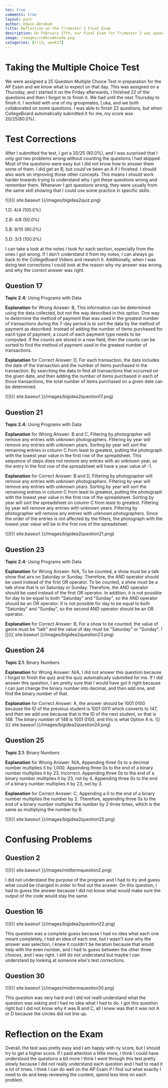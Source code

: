 ```yaml
---
toc: true
comments: true
layout: post
author: Edwin Abraham
title: Reflection on the Trimester 2 Final Exam
description: On February 27th, our Final Exam for Trimester 2 was opened and it was a Multiple Choice Test on CollegeBoard with 50 Questions and this is my reflection as well as any test corrections
image: /images/codecodecode.png
categories: [tri3, week27]
---
```


# Taking the Multiple Choice Test
We were assigned a 25 Question Multiple Choice Test in preparation for the AP Exam and we know what to expect on that day. This was assigned on a Thursday, and I started it on the Friday afterwards, I finished 22 of the questions and then I forgot to to finish it. We had until the next Thursday to finish it. I worked with one of my groupmates, Luka, and we both collaborated on some questions. I was able to finish 22 questions, but when CollegeBoard automatically submitted it for me, my score was 20/25(80.0%).

# Test Corrections
After I submitted the test, I got a 20/25 (80.0%), and I was surprised that I only got two problems wrong without counting the questions I had skipped. Most of the questions were easy but I did not know how to answer them some of them. I did get an B, but could've been an A if I finished. I should also work on improving those other concepts. This means I should work harder towards trying to understand why I got these questions wrong and remember them. Whenever I got questions wrong, they were usually from the same skill showing that I could use some practice in specific skills. 

![]({{ site.baseurl }}/images/bigidea2quiz.png)

1.D: 4/4 (100.0%)

2.B: 4/8 (50.0%)

5.B: 9/10 (90.0%)

5.D: 3/3 (100.0%)

I can take a look at the notes I took for each section, especially from the ones I got wrong. If I don't understand it from my notes, I can always go back to the CollegeBoard Videos and rewatch it. Additionally, when I was doing test corrections I could look at the reason why my answer was wrong, and why the correct answer was right.

## Question 17
**Topic 2.4**: Using Programs with Data

**Explanation** for Wrong Answer: B, This information can be determined using the data collected, but not the way described in this option. One way to determine the method of payment that was used in the greatest number of transactions during the 7-day period is to sort the data by the method of payment as described. Instead of adding the number of items purchased for each type of payment, a count of each payment type needs to be computed. If the counts are stored in a new field, then the counts can be sorted to find the method of payment used in the greatest number of transactions.

**Explanation** for Correct Answer: D, For each transaction, the data includes the date of the transaction and the number of items purchased in the transaction. By searching the data to find all transactions that occurred on the given date, and then adding the number of items purchased in each of those transactions, the total number of items purchased on a given date can be determined.

![]({{ site.baseurl }}/images/bigidea2question17.png)

## Question 21
**Topic 2.4**: Using Programs with Data

**Explanation** for Wrong Answer: B and C, Filtering by photographer will remove any entries with unknown photographers. Filtering by year will remove any entries with unknown years. Sorting by year will sort the remaining entries in column C from least to greatest, putting the photograph with the lowest year value in the first row of the spreadsheet. This sequence of steps does not remove any entries with an unknown year, so the entry in the first row of the spreadsheet will have a year value of -1.

**Explanation** for Correct Answer: B and D, Filtering by photographer will remove any entries with unknown photographers. Filtering by year will remove any entries with unknown years. Sorting by year will sort the remaining entries in column C from least to greatest, putting the photograph with the lowest year value in the first row of the spreadsheet. Sorting by year will sort the spreadsheet on column C from least to greatest. Filtering by year will remove any entries with unknown years. Filtering by photographer will remove any entries with unknown photographers. Since the order of the entries is not affected by the filters, the photograph with the lowest year value will be in the first row of the spreadsheet.

![]({{ site.baseurl }}/images/bigidea2question21.png)

## Question 23
**Topic 2.4**: Using Programs with Data

**Explanation** for Wrong Answer: N/A, To be counted, a show must be a talk show that airs on Saturday or Sunday. Therefore, the AND operator should be used instead of the first OR operator. To be counted, a show must be a talk show that is on Saturday or Sunday. Therefore, the AND operator should be used instead of the first OR operator. In addition, it is not possible for day to be equal to both "Saturday" and "Sunday", so the AND operator should be an OR operator. It is not possible for day to be equal to both "Saturday" and "Sunday", so the second AND operator should be an OR operator.

**Explanation** for Correct Answer: B, For a show to be counted, the value of genre must be "talk" and the value of day must be "Saturday" or "Sunday".
![]({{ site.baseurl }}/images/bigidea2question23.png)

## Question 24
**Topic 2.1**: Binary Numbers

**Explanation** for Wrong Answer: N/A, I did not answer this question because I forgot to finish the quiz and the quiz automatically submitted for me. If I did answer this question, I am pretty sure that I would have got it right because I can just change the binary number into decimal, and then add one, and find the binary number of that.

**Explanation** for Correct Answer: A, the answer should be 1001 0100 because the ID of the previous student is 1001 0011 which converts to 147, and then we add one because that is the ID of the next student, so that is 148. The binary number of 148 is 1001 0100, and this is what Option A is.
![]({{ site.baseurl }}/images/bigidea2question24.png)

## Question 25
**Topic 2.1**: Binary Numbers

**Explanation** for Wrong Answer: N/A, Appending three 0s to a decimal number multiplies it by 1,000. Appending three 0s to the end of a binary number multiplies it by 23. Incorrect. Appending three 0s to the end of a binary number multiplies it by 23, not by 4. Appending three 0s to the end of a binary number multiplies it by 23, not by 3.

**Explanation** for Correct Answer: C, Appending a 0 to the end of a binary number multiplies the number by 2. Therefore, appending three 0s to the end of a binary number multiples the number by 2 three times, which is the same as multiplying the number by 8.


![]({{ site.baseurl }}/images/bigidea2question25.png)

# Confusing Problems

## Question 2
![]({{ site.baseurl }}/images/midtermquestion2.png)

I did not understand the purpose of the program and I had to try and guess what could be changed in order to find out the answer. On this question, I had to guess the answer because I did not know what would make sure the output of the code would stay the same.

## Question 16
![]({{ site.baseurl }}/images/bigidea2question22.png)

This question was a complete guess because I had no idea what each one meant completely, I had an idea of each one, but I wasn't sure why the answer was selection, I knew it couldn't be iteration because that would help with the even number, and I had to guess between the other three choices, and I was right. I still do not understand but maybe I can understand by looking at someone else's test corrections.

## Question 30
![]({{ site.baseurl }}/images/midtermquestion30.png)

This question was very hard and I did not reallt understand what the question was asking and I had no idea what I had to do. I got this question right but I did not know why it was B and C, all I knew was that it was not A or D because the circles did not line up.

# Reflection on the Exam
Overall, the test was pretty easy and I am happy with ny score, but I should try to get a higher score. If I paid attention a little more, I think I could have understood the questions a bit more I think I went through this test pretty slowly because I did not really understand each question and I had to read it a lot of times. I think I can do well on the AP Exam if I find out what exactly I need to do and keep reviewing the content, spend less time on each problem.
